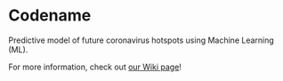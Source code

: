 # Codename

Predictive model of future coronavirus hotspots using Machine Learning (ML). 

For more information, check out [our Wiki page](https://github.com/wentao-yang/codename/wiki)!
